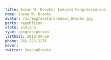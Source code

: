 ```yaml
---
title: Susan W. Brooks, Indiana Congressperson
name: Susan W. Brooks
avatar: /ui/img/avatars/Susan_Brooks.jpg
party: republican
state: indiana
type: congressperson
lasthall: 2010-09-20
phone: 202-225-2276
never: 
twitter: SusanWBrooks
---
```

